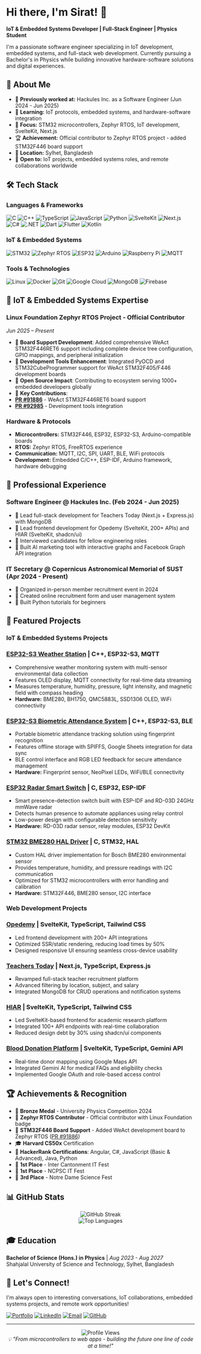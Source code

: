 # Hi there, I'm Sirat! 👋

**IoT & Embedded Systems Developer | Full-Stack Engineer | Physics Student**

I'm a passionate software engineer specializing in IoT development, embedded systems, and full-stack web development. Currently pursuing a Bachelor's in Physics while building innovative hardware-software solutions and digital experiences.

## 🚀 About Me

- 🔭 **Previously worked at:** Hackules Inc. as a Software Engineer (Jun 2024 - Jun 2025)
- 🌱 **Learning:** IoT protocols, embedded systems, and hardware-software integration
- 🎯 **Focus:** STM32 microcontrollers, Zephyr RTOS, IoT development, SvelteKit, Next.js
- 🏆 **Achievement:** Official contributor to Zephyr RTOS project - added STM32F446 board support
- 📍 **Location:** Sylhet, Bangladesh
- 💼 **Open to:** IoT projects, embedded systems roles, and remote collaborations worldwide

## 🛠️ Tech Stack

### Languages & Frameworks

![C](https://img.shields.io/badge/C-00599C?style=for-the-badge&logo=c&logoColor=white)
![C++](https://img.shields.io/badge/C++-00599C?style=for-the-badge&logo=cplusplus&logoColor=white)
![TypeScript](https://img.shields.io/badge/TypeScript-3178C6?style=for-the-badge&logo=typescript&logoColor=white)
![JavaScript](https://img.shields.io/badge/JavaScript-F7DF1E?style=for-the-badge&logo=javascript&logoColor=black)
![Python](https://img.shields.io/badge/Python-3776AB?style=for-the-badge&logo=python&logoColor=white)
![SvelteKit](https://img.shields.io/badge/SvelteKit-FF3E00?style=for-the-badge&logo=svelte&logoColor=white)
![Next.js](https://img.shields.io/badge/Next.js-000000?style=for-the-badge&logo=nextdotjs&logoColor=white)
![C#](https://img.shields.io/badge/C%23-239120?style=for-the-badge&logo=csharp&logoColor=white)
![.NET](https://img.shields.io/badge/.NET-512BD4?style=for-the-badge&logo=dotnet&logoColor=white)
![Dart](https://img.shields.io/badge/Dart-0175C2?style=for-the-badge&logo=dart&logoColor=white)
![Flutter](https://img.shields.io/badge/Flutter-02569B?style=for-the-badge&logo=flutter&logoColor=white)
![Kotlin](https://img.shields.io/badge/Kotlin-7F52FF?style=for-the-badge&logo=kotlin&logoColor=white)

### IoT & Embedded Systems

![STM32](https://img.shields.io/badge/STM32-03234B?style=for-the-badge&logo=stmicroelectronics&logoColor=white)
![Zephyr RTOS](https://img.shields.io/badge/Zephyr%20RTOS-0D5296?style=for-the-badge&logo=zephyrproject&logoColor=white)
![ESP32](https://img.shields.io/badge/ESP32-E7352C?style=for-the-badge&logo=espressif&logoColor=white)
![Arduino](https://img.shields.io/badge/Arduino-00979D?style=for-the-badge&logo=arduino&logoColor=white)
![Raspberry Pi](https://img.shields.io/badge/Raspberry%20Pi-A22846?style=for-the-badge&logo=raspberrypi&logoColor=white)
![MQTT](https://img.shields.io/badge/MQTT-660066?style=for-the-badge&logo=mqtt&logoColor=white)

### Tools & Technologies

![Linux](https://img.shields.io/badge/Linux-FCC624?style=for-the-badge&logo=linux&logoColor=black)
![Docker](https://img.shields.io/badge/Docker-2496ED?style=for-the-badge&logo=docker&logoColor=white)
![Git](https://img.shields.io/badge/Git-F05032?style=for-the-badge&logo=git&logoColor=white)
![Google Cloud](https://img.shields.io/badge/Google%20Cloud-4285F4?style=for-the-badge&logo=googlecloud&logoColor=white)
![MongoDB](https://img.shields.io/badge/MongoDB-47A248?style=for-the-badge&logo=mongodb&logoColor=white)
![Firebase](https://img.shields.io/badge/Firebase-FFCA28?style=for-the-badge&logo=firebase&logoColor=black)

## 🔧 IoT & Embedded Systems Expertise

### **Linux Foundation Zephyr RTOS Project - Official Contributor**
*Jun 2025 – Present*

- 🎯 **Board Support Development**: Added comprehensive WeAct STM32F446RET6 support including complete device tree configuration, GPIO mappings, and peripheral initialization
- 🎯 **Development Tools Enhancement**: Integrated PyOCD and STM32CubeProgrammer support for WeAct STM32F405/F446 development boards  
- 🎯 **Open Source Impact**: Contributing to ecosystem serving 1000+ embedded developers globally
- 🎯 **Key Contributions**: 
 - **[PR #91886](https://github.com/zephyrproject-rtos/zephyr/pull/91886)** - WeAct STM32F446RET6 board support
 - **[PR #92985](https://github.com/zephyrproject-rtos/zephyr/pull/92985)** - Development tools integration

### **Hardware & Protocols**

- **Microcontrollers:** STM32F446, ESP32, ESP32-S3, Arduino-compatible boards
- **RTOS:** Zephyr RTOS, FreeRTOS experience
- **Communication:** MQTT, I2C, SPI, UART, BLE, WiFi protocols
- **Development:** Embedded C/C++, ESP-IDF, Arduino framework, hardware debugging

## 💼 Professional Experience

### **Software Engineer** @ Hackules Inc. (Feb 2024 - Jun 2025)

- 🎯 Lead full-stack development for Teachers Today (Next.js + Express.js) with MongoDB
- 🎯 Lead frontend development for Opedemy (SvelteKit, 200+ APIs) and HIAR (SvelteKit, shadcn/ui)
- 🎯 Interviewed candidates for fellow engineering roles
- 🎯 Built AI marketing tool with interactive graphs and Facebook Graph API integration

### **IT Secretary** @ Copernicus Astronomical Memorial of SUST (Apr 2024 - Present)

- 🎯 Organized in-person member recruitment event in 2024
- 🎯 Created online recruitment form and user management system
- 🎯 Built Python tutorials for beginners

## 🌟 Featured Projects

### **IoT & Embedded Systems Projects**

### [ESP32-S3 Weather Station](https://github.com/heronet/esp32s3-weatherstation) | C++, ESP32-S3, MQTT

- Comprehensive weather monitoring system with multi-sensor environmental data collection
- Features OLED display, MQTT connectivity for real-time data streaming
- Measures temperature, humidity, pressure, light intensity, and magnetic field with compass heading
- **Hardware:** BME280, BH1750, QMC5883L, SSD1306 OLED, WiFi connectivity

### [ESP32-S3 Biometric Attendance System](https://github.com/heronet/esp32s3-attendance) | C++, ESP32-S3, BLE

- Portable biometric attendance tracking solution using fingerprint recognition
- Features offline storage with SPIFFS, Google Sheets integration for data sync
- BLE control interface and RGB LED feedback for secure attendance management
- **Hardware:** Fingerprint sensor, NeoPixel LEDs, WiFi/BLE connectivity

### [ESP32 Radar Smart Switch](https://github.com/heronet/esp32_radar_switch) | C, ESP32, ESP-IDF

- Smart presence-detection switch built with ESP-IDF and RD-03D 24GHz mmWave radar
- Detects human presence to automate appliances using relay control
- Low-power design with configurable detection sensitivity
- **Hardware:** RD-03D radar sensor, relay modules, ESP32 DevKit

### [STM32 BME280 HAL Driver](https://github.com/heronet/stm32-bme280-hal) | C, STM32, HAL

- Custom HAL driver implementation for Bosch BME280 environmental sensor
- Provides temperature, humidity, and pressure readings with I2C communication
- Optimized for STM32 microcontrollers with error handling and calibration
- **Hardware:** STM32F446, BME280 sensor, I2C interface

### **Web Development Projects**

### [Opedemy](https://opedemy.com) | SvelteKit, TypeScript, Tailwind CSS

- Led frontend development with 200+ API integrations
- Optimized SSR/static rendering, reducing load times by 50%
- Designed responsive UI ensuring seamless cross-device usability

### [Teachers Today](https://teacherstoday.org) | Next.js, TypeScript, Express.js

- Revamped full-stack teacher recruitment platform
- Advanced filtering by location, subject, and salary
- Integrated MongoDB for CRUD operations and notification systems

### [HIAR](https://hiar.ac) | SvelteKit, TypeScript, Tailwind CSS

- Led SvelteKit-based frontend for academic research platform
- Integrated 100+ API endpoints with real-time collaboration
- Reduced design debt by 30% using shadcn/ui components

### [Blood Donation Platform](https://goodwill.sirat.me) | SvelteKit, TypeScript, Gemini API

- Real-time donor mapping using Google Maps API
- Integrated Gemini AI for medical FAQs and eligibility checks
- Implemented Google OAuth and role-based access control

## 🏆 Achievements & Recognition

- 🥉 **Bronze Medal** - University Physics Competition 2024
- 🌟 **Zephyr RTOS Contributor** - Official contributor with Linux Foundation badge
- 🔧 **STM32F446 Board Support** - Added WeAct development board to Zephyr RTOS ([PR #91886](https://github.com/zephyrproject-rtos/zephyr/pull/91886))
- 🎓 **Harvard CS50x** Certification
- 🏅 **HackerRank Certifications**: Angular, C#, JavaScript (Basic & Advanced), Java, Python
- 🥇 **1st Place** - Inter Cantonment IT Fest
- 🥇 **1st Place** - NCPSC IT Fest
- 🥉 **3rd Place** - Notre Dame Science Fest

## 📊 GitHub Stats

<div align="center">
  <img src="https://github-readme-streak-stats.herokuapp.com/?user=heronet&theme=radical&hide_border=false" alt="GitHub Streak" />
</div>

<div align="center">
  <img src="https://github-readme-stats.vercel.app/api/top-langs/?username=heronet&theme=radical&hide_border=false&include_all_commits=true&count_private=true&layout=compact&langs_count=10" alt="Top Languages" />
</div>

## 🎓 Education

**Bachelor of Science (Hons.) in Physics** | _Aug 2023 - Aug 2027_  
Shahjalal University of Science and Technology, Sylhet, Bangladesh

## 🤝 Let's Connect!

I'm always open to interesting conversations, IoT collaborations, embedded systems projects, and remote work opportunities!

[![Portfolio](https://img.shields.io/badge/Portfolio-FF5722?style=for-the-badge&logo=todoist&logoColor=white)](https://www.sirat.me)
[![LinkedIn](https://img.shields.io/badge/LinkedIn-0077B5?style=for-the-badge&logo=linkedin&logoColor=white)](https://linkedin.com/in/siratul-islam)
[![Email](https://img.shields.io/badge/Email-D14836?style=for-the-badge&logo=gmail&logoColor=white)](mailto:email@sirat.me)
[![GitHub](https://img.shields.io/badge/GitHub-100000?style=for-the-badge&logo=github&logoColor=white)](https://github.com/heronet)

---

<div align="center">
  <img src="https://komarev.com/ghpvc/?username=heronet&color=blueviolet&style=for-the-badge" alt="Profile Views" />
</div>

<div align="center">
  <i>💡 "From microcontrollers to web apps - building the future one line of code at a time!"</i>
</div>
